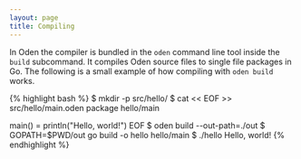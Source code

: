 ```yaml
---
layout: page
title: Compiling
---
```


In Oden the compiler is bundled in the `oden` command line tool inside the
`build` subcommand. It compiles Oden source files to single file packages in
Go. The following is a small example of how compiling with `oden build` works.


{% highlight bash %}
$ mkdir -p src/hello/
$ cat << EOF >> src/hello/main.oden
package hello/main

main() = println("Hello, world!")
EOF
$ oden build --out-path=./out
$ GOPATH=$PWD/out go build -o hello hello/main
$ ./hello
Hello, world!
{% endhighlight %}
